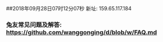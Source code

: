 ##2018年09月28日07时12分07秒 新址: 159.65.117.184
### 兔友常见问题及解答: https://github.com/wanggonging/d/blob/w/FAQ.md
